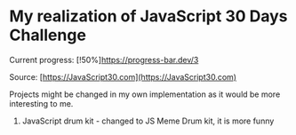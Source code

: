 # My realization of JavaScript 30 Days Challenge

Current progress: [!50%]https://progress-bar.dev/3

Source: [https://JavaScript30.com](https://JavaScript30.com)

Projects might be changed in my own implementation as it would be more interesting to me.

1. JavaScript drum kit - changed to JS Meme Drum kit, it is more funny
